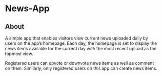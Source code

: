 # News-App

## About
A simple app that enables visitors view current news uploaded daily by users on the app’s homepage. Each day, the homepage is set to display the news items available for the current day with the most recent upload as the topmost view.

Registered users can upvote or downvote news items as well as comment on them. Similarly, only registered users on this app can create news items.

